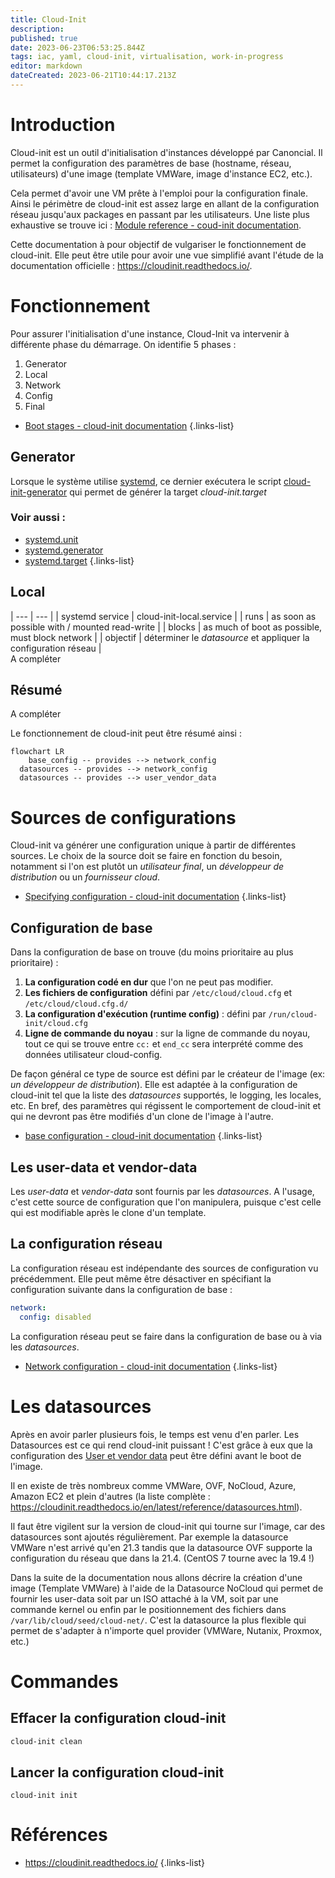 ```yaml
---
title: Cloud-Init
description: 
published: true
date: 2023-06-23T06:53:25.844Z
tags: iac, yaml, cloud-init, virtualisation, work-in-progress
editor: markdown
dateCreated: 2023-06-21T10:44:17.213Z
---
```


# Introduction

Cloud-init est un outil d'initialisation d'instances développé par Canoncial. Il permet la configuration des paramètres de base (hostname, réseau, utilisateurs) d'une image (template VMWare, image d'instance EC2, etc.).

Cela permet d'avoir une VM prête à l'emploi pour la configuration finale. Ainsi le périmètre de cloud-init est assez large en allant de la configuration réseau jusqu'aux packages en passant par les utilisateurs. Une liste plus exhaustive se trouve ici : [Module reference - coud-init documentation](https://cloudinit.readthedocs.io/en/latest/reference/modules.html).


Cette documentation à pour objectif de vulgariser le fonctionnement de cloud-init. Elle peut être utile pour avoir une vue simplifié avant l'étude de la documentation officielle : https://cloudinit.readthedocs.io/.

# Fonctionnement
Pour assurer l'initialisation d'une instance, Cloud-Init va intervenir à différente phase du démarrage. On identifie 5 phases :
1. Generator
2. Local
3. Network
4. Config
5. Final

- [Boot stages - cloud-init documentation](https://cloudinit.readthedocs.io/en/latest/explanation/boot.html)
{.links-list}

## Generator
Lorsque le système utilise [systemd](/systemd), ce dernier exécutera le script [cloud-init-generator](https://github.com/dmsimard/cloud-init/blob/master/systemd/cloud-init-generator) qui permet de générer la target *cloud-init.target*

### Voir aussi :
- [systemd.unit](/systemd/unit)
- [systemd.generator](/systemd/unit/generator)
- [systemd.target](/systemd/unit/target)
{.links-list}

## Local
| --- | --- |
| systemd service | cloud-init-local.service |
| runs | as soon as possible with / mounted read-write |
| blocks | as much of boot as possible, must block network |
| objectif | déterminer le *datasource* et appliquer la configuration réseau |  
A compléter

## 

## Résumé
A compléter

Le fonctionnement de cloud-init peut être résumé ainsi :

```mermaid
flowchart LR
	base_config -- provides --> network_config
  datasources -- provides --> network_config
  datasources -- provides --> user_vendor_data 
```

# Sources de configurations
Cloud-init va générer une configuration unique à partir de différentes sources. Le choix de la source doit se faire en fonction du besoin, notamment si l'on est plutôt un *utilisateur final*, un *développeur de distribution* ou un *fournisseur cloud*.

- [Specifying configuration - cloud-init documentation](https://cloudinit.readthedocs.io/en/latest/explanation/configuration.html#specifying-configuration)
{.links-list}

## Configuration de base
Dans la configuration de base on trouve (du moins prioritaire au plus prioritaire) :
1. **La configuration codé en dur** que l'on ne peut pas modifier.
2. **Les fichiers de configuration** défini par `/etc/cloud/cloud.cfg` et `/etc/cloud/cloud.cfg.d/`
3. **La configuration d'exécution (runtime config)** : défini par `/run/cloud-init/cloud.cfg`
4. **Ligne de commande du noyau** : sur la ligne de commande du noyau, tout ce qui se trouve entre `cc:` et `end_cc` sera interprété comme des données utilisateur cloud-config.

De façon général ce type de source est défini par le créateur de l'image (ex: *un développeur de distribution*). Elle est adaptée à la configuration de cloud-init tel que la liste des *datasources* supportés, le logging, les locales, etc. En bref, des paramètres qui régissent le comportement de cloud-init et qui ne devront pas être modifiés d'un clone de l'image à l'autre.

- [base configuration - cloud-init documentation](https://cloudinit.readthedocs.io/en/latest/explanation/configuration.html#base-configuration)
{.links-list}

## Les user-data et vendor-data

Les *user-data* et *vendor-data* sont fournis par les *datasources*. A l'usage, c'est cette source de configuration que l'on manipulera, puisque c'est celle qui est modifiable après le clone d'un template.

## La configuration réseau
La configuration réseau est indépendante des sources de configuration vu précédemment. Elle peut même être désactiver en spécifiant la configuration suivante dans la configuration de base :

```yaml
network:
  config: disabled
```

La configuration réseau peut se faire dans la configuration de base ou à via les *datasources*.

- [Network configuration - cloud-init documentation](https://cloudinit.readthedocs.io/en/latest/reference/network-config.html)
{.links-list}

# Les datasources

Après en avoir parler plusieurs fois, le temps est venu d'en parler. Les Datasources est ce qui rend cloud-init puissant ! C'est grâce à eux que la configuration des [User et vendor data](#les-user-data-et-vendor-data) peut être défini avant le boot de l'image.


Il en existe de très nombreux comme VMWare, OVF, NoCloud, Azure, Amazon EC2 et plein d'autres (la liste complète : https://cloudinit.readthedocs.io/en/latest/reference/datasources.html).


Il faut être vigilent sur la version de cloud-init qui tourne sur l'image, car des datasources sont ajoutés régulièrement. Par exemple la datasource VMWare n'est arrivé qu'en 21.3 tandis que la datasource OVF supporte la configuration du réseau que dans la 21.4. (CentOS 7 tourne avec la 19.4 !) 


Dans la suite de la documentation nous allons décrire la création d'une image (Template VMWare) à l'aide de la Datasource NoCloud qui permet de fournir les user-data soit par un ISO attaché à la VM, soit par une commande kernel ou enfin par le positionnement des fichiers dans `/var/lib/cloud/seed/cloud-net/`. C'est la datasource la plus flexible qui permet de s'adapter à n'importe quel provider (VMWare, Nutanix, Proxmox, etc.)

# Commandes
## Effacer la configuration cloud-init
```bash
cloud-init clean
```

## Lancer la configuration cloud-init
```
cloud-init init
```

# Références
- https://cloudinit.readthedocs.io/
{.links-list}
